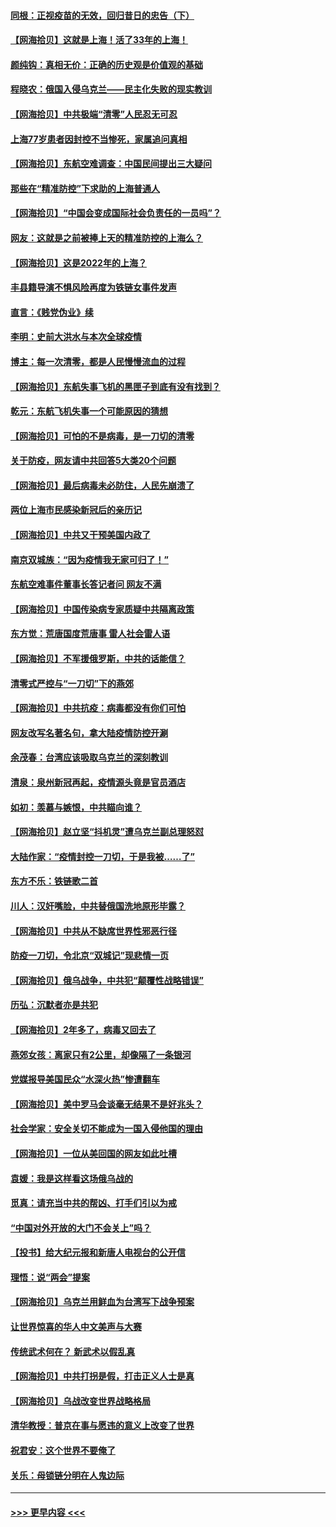 #### [同根：正视疫苗的无效，回归昔日的忠告（下）](../pages/nsc993/n13688756.md?t=04020405) 
#### [【网海拾贝】这就是上海！活了33年的上海！](../pages/nsc993/n13688654.md?t=04020405) 
#### [颜纯钩：真相无价：正确的历史观是价值观的基础](../pages/nsc993/n13688555.md?t=04020405) 
#### [程晓农：俄国入侵乌克兰——民主化失败的现实教训](../pages/nsc993/n13686006.md?t=04020405) 
#### [【网海拾贝】中共极端“清零”人民忍无可忍](../pages/nsc993/n13685914.md?t=04020405) 
#### [上海77岁患者因封控不当惨死，家属追问真相](../pages/nsc993/n13685891.md?t=04020405) 
#### [【网海拾贝】东航空难调查：中国民间提出三大疑问](../pages/nsc993/n13683137.md?t=04020405) 
#### [那些在“精准防控”下求助的上海普通人](../pages/nsc993/n13683088.md?t=04020405) 
#### [【网海拾贝】“中国会变成国际社会负责任的一员吗”？](../pages/nsc993/n13680707.md?t=04020405) 
#### [网友：这就是之前被捧上天的精准防控的上海么？](../pages/nsc993/n13680287.md?t=04020405) 
#### [【网海拾贝】这是2022年的上海？](../pages/nsc993/n13678253.md?t=04020405) 
#### [丰县籍导演不惧风险再度为铁链女事件发声](../pages/nsc993/n13678215.md?t=04020405) 
#### [直言：《贱党伪业》续](../pages/nsc993/n13678056.md?t=04020405) 
#### [李明：史前大洪水与本次全球疫情](../pages/nsc993/n13677332.md?t=04020405) 
#### [博主：每一次清零，都是人民慢慢流血的过程](../pages/nsc993/n13676078.md?t=04020405) 
#### [【网海拾贝】东航失事飞机的黑匣子到底有没有找到？](../pages/nsc993/n13676034.md?t=04020405) 
#### [乾元：东航飞机失事一个可能原因的猜想](../pages/nsc993/n13675834.md?t=04020405) 
#### [【网海拾贝】可怕的不是病毒，是一刀切的清零](../pages/nsc993/n13674403.md?t=04020405) 
#### [关于防疫，网友请中共回答5大类20个问题](../pages/nsc993/n13674318.md?t=04020405) 
#### [【网海拾贝】最后病毒未必防住，人民先崩溃了](../pages/nsc993/n13672307.md?t=04020405) 
#### [两位上海市民感染新冠后的亲历记](../pages/nsc993/n13672217.md?t=04020405) 
#### [【网海拾贝】中共又干预美国内政了](../pages/nsc993/n13669564.md?t=04020405) 
#### [南京双城族：“因为疫情我无家可归了！”](../pages/nsc993/n13669511.md?t=04020405) 
#### [东航空难事件董事长答记者问 网友不满](../pages/nsc993/n13669436.md?t=04020405) 
#### [【网海拾贝】中国传染病专家质疑中共隔离政策](../pages/nsc993/n13667190.md?t=04020405) 
#### [东方觉：荒唐国度荒唐事 雷人社会雷人语](../pages/nsc993/n13666926.md?t=04020405) 
#### [【网海拾贝】不军援俄罗斯，中共的话能信？](../pages/nsc993/n13664594.md?t=04020405) 
#### [清零式严控与“一刀切”下的燕郊](../pages/nsc993/n13664450.md?t=04020405) 
#### [【网海拾贝】中共抗疫：病毒都没有你们可怕](../pages/nsc993/n13662063.md?t=04020405) 
#### [网友改写名著名句，拿大陆疫情防控开涮](../pages/nsc993/n13661999.md?t=04020405) 
#### [余茂春：台湾应该吸取乌克兰的深刻教训](../pages/nsc993/n13661829.md?t=04020405) 
#### [清泉：泉州新冠再起，疫情源头竟是官员酒店](../pages/nsc993/n13660898.md?t=04020405) 
#### [如初：羡慕与嫉恨，中共瞄向谁？](../pages/nsc993/n13660773.md?t=04020405) 
#### [【网海拾贝】赵立坚“抖机灵”遭乌克兰副总理怒怼](../pages/nsc993/n13659660.md?t=04020405) 
#### [大陆作家：“疫情封控一刀切，于是我被……了”](../pages/nsc993/n13659323.md?t=04020405) 
#### [东方不乐：铁链歌二首](../pages/nsc993/n13659123.md?t=04020405) 
#### [川人：汉奸嘴脸，中共替俄国洗地原形毕露？](../pages/nsc993/n13657995.md?t=04020405) 
#### [【网海拾贝】中共从不缺席世界性邪恶行径](../pages/nsc993/n13657799.md?t=04020405) 
#### [防疫一刀切，令北京“双城记”现悲情一页](../pages/nsc993/n13657746.md?t=04020405) 
#### [【网海拾贝】俄乌战争，中共犯“颠覆性战略错误”](../pages/nsc993/n13655760.md?t=04020405) 
#### [历弘：沉默者亦是共犯](../pages/nsc993/n13652799.md?t=04020405) 
#### [【网海拾贝】2年多了，病毒又回去了](../pages/nsc993/n13652629.md?t=04020405) 
#### [燕郊女孩：离家只有2公里，却像隔了一条银河](../pages/nsc993/n13652450.md?t=04020405) 
#### [党媒报导美国民众“水深火热”惨遭翻车](../pages/nsc993/n13649966.md?t=04020405) 
#### [【网海拾贝】美中罗马会谈毫无结果不是好兆头？](../pages/nsc993/n13649860.md?t=04020405) 
#### [社会学家：安全关切不能成为一国入侵他国的理由](../pages/nsc993/n13649744.md?t=04020405) 
#### [【网海拾贝】一位从美回国的网友如此吐槽](../pages/nsc993/n13647381.md?t=04020405) 
#### [袁媛：我是这样看这场俄乌战的](../pages/nsc993/n13644892.md?t=04020405) 
#### [觅真：请充当中共的帮凶、打手们引以为戒](../pages/nsc993/n13644228.md?t=04020405) 
#### [“中国对外开放的大门不会关上”吗？](../pages/nsc993/n13644191.md?t=04020405) 
#### [【投书】给大纪元报和新唐人电视台的公开信](../pages/nsc993/n13644124.md?t=04020405) 
#### [理悟：说“两会”提案](../pages/nsc993/n13643927.md?t=04020405) 
#### [【网海拾贝】乌克兰用鲜血为台湾写下战争预案](../pages/nsc993/n13643578.md?t=04020405) 
#### [让世界惊喜的华人中文美声与大赛](../pages/nsc993/n13641647.md?t=04020405) 
#### [传统武术何在？ 新武术以假乱真](../pages/nsc993/n13641615.md?t=04020405) 
#### [【网海拾贝】中共打拐是假，打击正义人士是真](../pages/nsc993/n13641238.md?t=04020405) 
#### [【网海拾贝】乌战改变世界战略格局](../pages/nsc993/n13639171.md?t=04020405) 
#### [清华教授：普京在事与愿违的意义上改变了世界](../pages/nsc993/n13639019.md?t=04020405) 
#### [祝君安：这个世界不要俺了](../pages/nsc993/n13638903.md?t=04020405) 
#### [关乐：母锁链分明在人鬼边际](../pages/nsc993/n13637601.md?t=04020405) 

----
#### [ >>> 更早内容 <<< ](../indexes/nsc993-earlier.md)

